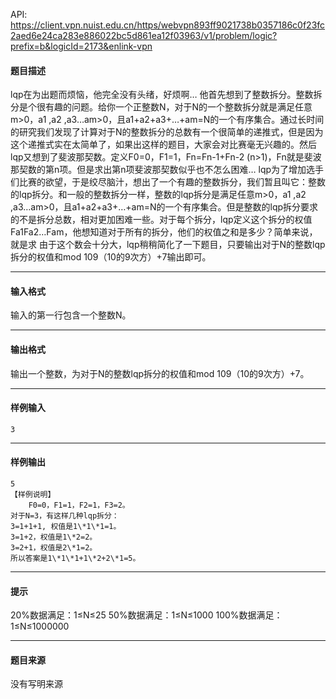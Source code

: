 API: https://client.vpn.nuist.edu.cn/https/webvpn893ff9021738b0357186c0f23fc2aed6e24ca283e886022bc5d861ea12f03963/v1/problem/logic?prefix=b&logicId=2173&enlink-vpn

#### 题目描述

lqp在为出题而烦恼，他完全没有头绪，好烦啊… 他首先想到了整数拆分。整数拆分是个很有趣的问题。给你一个正整数N，对于N的一个整数拆分就是满足任意m>0，a1 ,a2 ,a3…am>0，且a1+a2+a3+…+am=N的一个有序集合。通过长时间的研究我们发现了计算对于N的整数拆分的总数有一个很简单的递推式，但是因为这个递推式实在太简单了，如果出这样的题目，大家会对比赛毫无兴趣的。然后lqp又想到了斐波那契数。定义F0=0，F1=1，Fn=Fn-1+Fn-2 (n>1)，Fn就是斐波那契数的第n项。但是求出第n项斐波那契数似乎也不怎么困难… lqp为了增加选手们比赛的欲望，于是绞尽脑汁，想出了一个有趣的整数拆分，我们暂且叫它：整数的lqp拆分。和一般的整数拆分一样，整数的lqp拆分是满足任意m>0，a1 ,a2 ,a3…am>0，且a1+a2+a3+…+am=N的一个有序集合。但是整数的lqp拆分要求的不是拆分总数，相对更加困难一些。对于每个拆分，lqp定义这个拆分的权值Fa1Fa2…Fam，他想知道对于所有的拆分，他们的权值之和是多少？简单来说，就是求 由于这个数会十分大，lqp稍稍简化了一下题目，只要输出对于N的整数lqp拆分的权值和mod 109（10的9次方）+7输出即可。

---

#### 输入格式

输入的第一行包含一个整数N。

---

#### 输出格式

输出一个整数，为对于N的整数lqp拆分的权值和mod 109（10的9次方）+7。

---

#### 样例输入
```
3
```

---

#### 样例输出
```
5
【样例说明】
	F0=0，F1=1，F2=1，F3=2。
对于N=3，有这样几种lqp拆分：
3=1+1+1, 权值是1\*1\*1=1。
3=1+2，权值是1\*2=2。
3=2+1，权值是2\*1=2。
所以答案是1\*1\*1+1\*2+2\*1=5。
```

---

#### 提示

20%数据满足：1≤N≤25 50%数据满足：1≤N≤1000 100%数据满足：1≤N≤1000000

---

#### 题目来源

没有写明来源